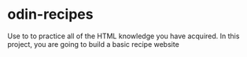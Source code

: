 # odin-recipes
Use to to practice all of the HTML knowledge you have acquired. In this project, you are going to build a basic recipe website
